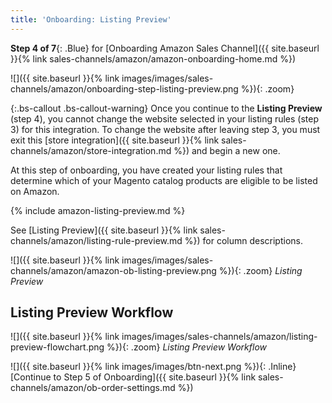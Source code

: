 ```yaml
---
title: 'Onboarding: Listing Preview'
---
```



**Step 4 of 7**{: .Blue} for [Onboarding Amazon Sales Channel]({{ site.baseurl }}{% link sales-channels/amazon/amazon-onboarding-home.md %})

![]({{ site.baseurl }}{% link images/images/sales-channels/amazon/onboarding-step-listing-preview.png %}){: .zoom}

{:.bs-callout .bs-callout-warning}
Once you continue to the **Listing Preview** (step 4), you cannot change the website selected in your listing rules (step 3) for this integration. To change the website after leaving step 3, you must exit this [store integration]({{ site.baseurl }}{% link sales-channels/amazon/store-integration.md %}) and begin a new one.

At this step of onboarding, you have created your listing rules that determine which of your Magento catalog products are eligible to be listed on Amazon.

{% include amazon-listing-preview.md %}

See [Listing Preview]({{ site.baseurl }}{% link sales-channels/amazon/listing-rule-preview.md %}) for column descriptions.

![]({{ site.baseurl }}{% link images/images/sales-channels/amazon/amazon-ob-listing-preview.png %}){: .zoom}
_Listing Preview_

## Listing Preview Workflow

![]({{ site.baseurl }}{% link images/images/sales-channels/amazon/listing-preview-flowchart.png %}){: .zoom}
_Listing Preview Workflow_

![]({{ site.baseurl }}{% link images/images/btn-next.png %}){: .Inline} [Continue to Step 5 of Onboarding]({{ site.baseurl }}{% link sales-channels/amazon/ob-order-settings.md %})
